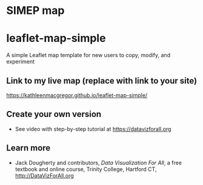# SIMEP map

# leaflet-map-simple
A simple Leaflet map template for new users to copy, modify, and experiment

## Link to my live map (replace with link to your site)

https://kathleenmacgregor.github.io/leaflet-map-simple/

## Create your own version
- See video with step-by-step tutorial at https://datavizforall.org

## Learn more
- Jack Dougherty and contributors, *Data Visualization For All*, a free textbook and online course, Trinity College, Hartford CT, http://DataVizForAll.org
